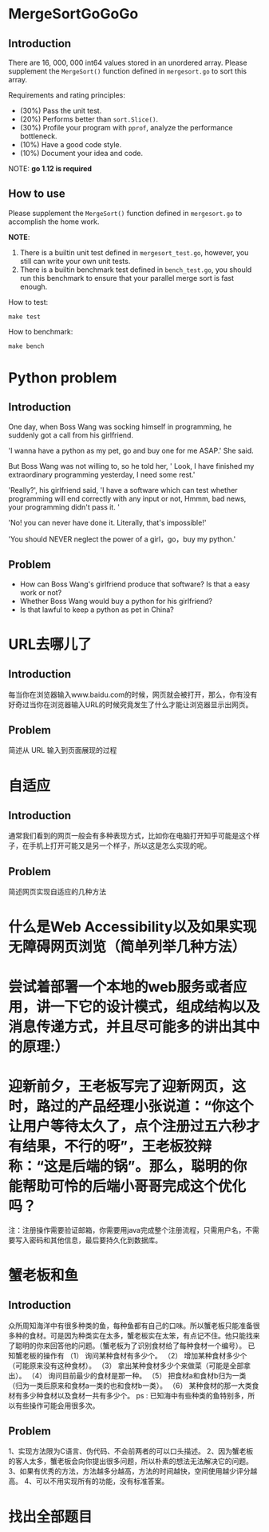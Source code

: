 # MergeSortGoGoGo

## Introduction

There are 16, 000, 000 int64 values stored in an unordered array. Please
supplement the `MergeSort()` function defined in `mergesort.go` to sort this
array.

Requirements and rating principles:
* (30%) Pass the unit test.
* (20%) Performs better than `sort.Slice()`.
* (30%) Profile your program with `pprof`, analyze the performance bottleneck.
* (10%) Have a good code style.
* (10%) Document your idea and code.

NOTE: **go 1.12 is required**

## How to use

Please supplement the `MergeSort()` function defined in `mergesort.go` to accomplish
the home work.

**NOTE**:
1. There is a builtin unit test defined in `mergesort_test.go`, however, you still
   can write your own unit tests.
2. There is a builtin benchmark test defined in `bench_test.go`, you should run
   this benchmark to ensure that your parallel merge sort is fast enough.


How to test:
```
make test
```

How to benchmark:
```
make bench
```

# Python problem

## Introduction

One day, when Boss Wang was socking himself in programming, he suddenly got a call from his girlfriend.

'I wanna have a python as my pet, go and buy one for me ASAP.' She said.

But Boss Wang was not willing to, so he told her,  ' Look, I have finished my extraordinary programming yesterday, I need some rest.' 

'Really?', his girlfriend said, 'I have a software which can test whether programming will end correctly with any input or not, Hmmm, bad news, your programming didn't pass it. '

'No! you can never have done it. Literally, that's impossible!'

'You should NEVER neglect the power of a girl，go，buy my python.'

##  Problem

- How can Boss Wang's girlfriend produce that software? Is that a easy work or not? 
- Whether Boss Wang would buy a python for his girlfriend?
- Is that lawful to keep a python as pet in China?

# URL去哪儿了

## Introduction

每当你在浏览器输入www.baidu.com的时候，网页就会被打开，那么，你有没有好奇过当你在浏览器输入URL的时候究竟发生了什么才能让浏览器显示出网页。

##  Problem

简述从 URL 输入到页面展现的过程

# 自适应

## Introduction

通常我们看到的网页一般会有多种表现方式，比如你在电脑打开知乎可能是这个样子，在手机上打开可能又是另一个样子，所以这是怎么实现的呢。

##  Problem

简述网页实现自适应的几种方法


# 什么是Web Accessibility以及如果实现无障碍网页浏览（简单列举几种方法）

# 尝试着部署一个本地的web服务或者应用，讲一下它的设计模式，组成结构以及消息传递方式，并且尽可能多的讲出其中的原理:）

# 迎新前夕，王老板写完了迎新网页，这时，路过的产品经理小张说道：“你这个让用户等待太久了，点个注册过五六秒才有结果，不行的呀”，王老板狡辩称：“这是后端的锅”。那么，聪明的你能帮助可怜的后端小哥哥完成这个优化吗？
注：注册操作需要验证邮箱，你需要用java完成整个注册流程，只需用户名，不需要写入密码和其他信息，最后要持久化到数据库。

# 蟹老板和鱼

## Introduction

众所周知海洋中有很多种类的鱼，每种鱼都有自己的口味。所以蟹老板只能准备很多种的食材。可是因为种类实在太多，蟹老板实在太笨，有点记不住。他只能找来了聪明的你来回答他的问题。（蟹老板为了识别食材给了每种食材一个编号）。
已知蟹老板的操作有
（1） 询问某种食材有多少个。
（2） 增加某种食材多少个（可能原来没有这种食材）。
（3） 拿出某种食材多少个来做菜（可能是全部拿出）。
（4） 询问目前最少的食材是那一种。
（5） 把食材a和食材b归为一类（归为一类后原来和食材a一类的也和食材b一类）。
（6） 某种食材的那一大类食材有多少种食材以及食材一共有多少个。
ps : 已知海中有些种类的鱼特别多，所以有些操作可能会用很多次。

##  Problem

1、实现方法限为C语言、伪代码、不会前两者的可以口头描述。
2、因为蟹老板的客人太多，蟹老板会向你提出很多问题，所以朴素的想法无法解决它的问题。
3、如果有优秀的方法，方法越多分越高，方法的时间越快，空间使用越少评分越高。
4、可以不用实现所有的功能，没有标准答案。

# 找出全部题目